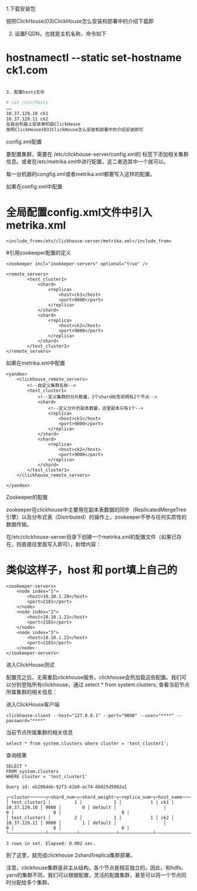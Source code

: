 
1.下载安装包

按照ClickHouse(03)ClickHouse怎么安装和部署中的介绍下载即

2. 设置FQDN，也就是主机名称，命令如下

# hostnamectl --static set-hostname ck1.com
 ```

3. 配置hosts文件
```
```bash
# cat /etc/hosts
……
10.37.129.10 ck1
10.37.129.11 ck2
在每台机器上安装单机版ClickHouse
按照ClickHouse(03)ClickHouse怎么安装和部署中的介绍安装即可
```
config.xml配置

要配置集群，需要在 /etc/clickhouse-server/config.xml的 标签下添加相关集群信息。或者在/etc/metrika.xml中进行配置，这二者选其中一个就可以。

每一台机器的congfig.xml或者metrika.xml都要写入这样的配置。

如果在config.xml中配置

# 全局配置config.xml文件中引入metrika.xml
```
<include_from>/etc/clickhouse-server/metrika.xml</include_from>
```
#引用zookeeper配置的定义
```
<zookeeper incl="zookeeper-servers" optional="true" />

<remote_servers>
        <test_cluster1>
            <shard>
                <replica>
                    <host>ck1</host>
                    <port>9000</port>
                </replica>
            </shard>
            <shard>
                <replica>
                    <host>ck2</host>
                    <port>9000</port>
                </replica>
            </shard>
        </test_cluster1>
</remote_servers>
```
如果在metrika.xml中配置
```
<yandex>
    <clickhouse_remote_servers>
        <!--自定义集群名称-->
        <test_cluster1>
            <!--定义集群的分片数量，2个shard标签说明有2个节点-->
            <shard>
                <!--定义分片的副本数量，这里副本只有1个-->
                <replica>
                    <host>ck1</host>
                    <port>9000</port>
                </replica>
            </shard>
            <shard>
                <replica>
                    <host>ck2</host>
                    <port>9000</port>
                </replica>
            </shard>
        </test_cluster1>
    </clickhouse_remote_servers>

</yandex>
```
Zookeeper的配置

zookeeper在clickhouse中主要用在副本表数据的同步（ReplicatedMergeTree引擎）以及分布式表（Distributed）的操作上，zookeeper不参与任何实质性的数据传输。

在/etc/clickhouse-server目录下创建一个metrika.xml的配置文件（如果已存在，则直接往里面写入即可），新增内容：

# 类似这样子，host 和 port填上自己的
```
<zookeeper-servers>
    <node index="1">
        <host>10.10.1.20</host>
        <port>2181</port>
    </node>
    <node index="2">
        <host>10.10.1.21</host>
        <port>2181</port>
    </node>
    <node index="3">
        <host>10.10.1.22</host>
        <port>2181</port>
    </node>
</zookeeper-servers>
```
进入ClickHouse测试


配置完之后，无需重启clickhouse服务，clickhouse会热加载这些配置。我们可以分别登陆所有clickhouse，通过 select * from system.clusters; 查看当前节点所属集群的相关信息：

进入ClickHouse客户端
```
clickhouse-client --host="127.0.0.1" --port="9000" --user="****" --password="****"
```
当前节点所属集群的相关信息
```
select * from system.clusters where cluster = 'test_cluster1';
```
查询结果
```
SELECT *
FROM system.clusters
WHERE cluster = 'test_cluster1'

Query id: eb2064de-92f3-41b0-ac74-6b025d5082a1

┌─cluster──────┬─shard_num─┬─shard_weight─┬─replica_num─┬─host_name─────┬─host_address──┬─port─┬─is_local─┬─user────┬─default_database─┬─errors_count─┬─slowdowns_count─┬─estimated_recovery_time─┐
│ test_cluster1 │         1 │            1 │           1 │ ck1 │ 10.37.129.10 │ 9000 │        0 │ default │                  │            0 │               0 │                       0 │
│ test_cluster1 │         2 │            1 │           1 │ ck2 │ 10.37.129.11 │ 9000 │        1 │ default │                  │            0 │               0 │                       0 │
└──────────────┴───────────┴──────────────┴─────────────┴───────────────┴───────────────┴──────┴──────────┴─────────┴──────────────────┴──────────────┴─────────────────┴─────────────────────────┘

3 rows in set. Elapsed: 0.002 sec.
```
到了这里，就完成clickhouse 2shard1replica集群部署。

注意，clickhouse集群是非主从结构，各个节点是相互独立的。因此，和hdfs、yarn的集群不同，我们可以根据配置，灵活的配置集群，甚至可以将一个节点同时分配给多个集群。
